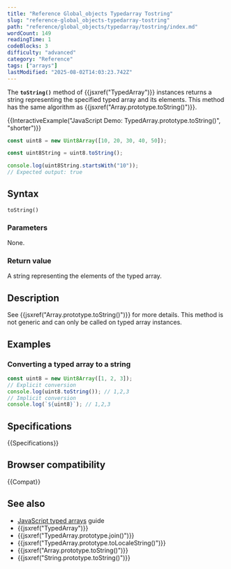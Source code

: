 ```yaml
---
title: "Reference Global_objects Typedarray Tostring"
slug: "reference-global_objects-typedarray-tostring"
path: "reference/global_objects/typedarray/tostring/index.md"
wordCount: 149
readingTime: 1
codeBlocks: 3
difficulty: "advanced"
category: "Reference"
tags: ["arrays"]
lastModified: "2025-08-02T14:03:23.742Z"
---
```



The **`toString()`** method of {{jsxref("TypedArray")}} instances returns a string representing the specified typed array and its elements. This method has the same algorithm as {{jsxref("Array.prototype.toString()")}}.

{{InteractiveExample("JavaScript Demo: TypedArray.prototype.toString()", "shorter")}}

```js interactive-example
const uint8 = new Uint8Array([10, 20, 30, 40, 50]);

const uint8String = uint8.toString();

console.log(uint8String.startsWith("10"));
// Expected output: true
```

## Syntax

```js-nolint
toString()
```

### Parameters

None.

### Return value

A string representing the elements of the typed array.

## Description

See {{jsxref("Array.prototype.toString()")}} for more details. This method is not generic and can only be called on typed array instances.

## Examples

### Converting a typed array to a string

```js
const uint8 = new Uint8Array([1, 2, 3]);
// Explicit conversion
console.log(uint8.toString()); // 1,2,3
// Implicit conversion
console.log(`${uint8}`); // 1,2,3
```

## Specifications

{{Specifications}}

## Browser compatibility

{{Compat}}

## See also

- [JavaScript typed arrays](/en-US/docs/Web/JavaScript/Guide/Typed_arrays) guide
- {{jsxref("TypedArray")}}
- {{jsxref("TypedArray.prototype.join()")}}
- {{jsxref("TypedArray.prototype.toLocaleString()")}}
- {{jsxref("Array.prototype.toString()")}}
- {{jsxref("String.prototype.toString()")}}
